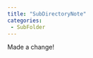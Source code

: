 ```yaml
---
title: "SubDirectoryNote"
categories:
 - SubFolder
---
```

Made a change!
<!-- Modified 2024-03-23:17:20:58 -->
